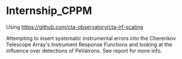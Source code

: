 # Internship_CPPM
Using https://github.com/cta-observatory/cta-irf-scaling

Attempting to insert systematic instrumental errors into the Cherenkov Telescope Array's Instrument Response Functions and looking at the influence over detections of PeVatrons. See report for more info.
